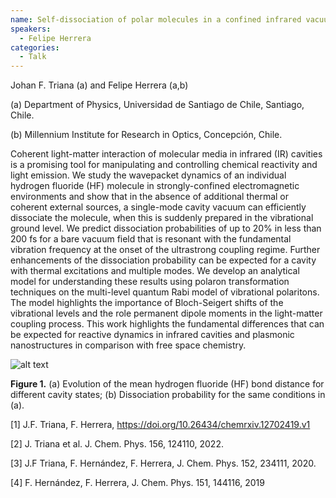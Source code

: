 ```yaml
---
name: Self-dissociation of polar molecules in a confined infrared vacuum
speakers:
  - Felipe Herrera
categories:
  - Talk
---
```

Johan F. Triana (a) and Felipe Herrera (a,b)

(a) Department of Physics, Universidad de Santiago de Chile, Santiago, Chile.

(b) Millennium Institute for Research in Optics, Concepción, Chile.

Coherent light-matter interaction of molecular media in infrared (IR) cavities is a promising tool for manipulating and controlling chemical reactivity and light emission. We study the wavepacket dynamics of an individual hydrogen fluoride (HF) molecule in strongly-confined electromagnetic environments and show that in the absence of additional thermal or coherent external sources, a single-mode cavity vacuum can efficiently dissociate the molecule, when this is suddenly prepared in the vibrational ground level. We predict dissociation probabilities of up to 20% in less than 200 fs for a bare vacuum field that is resonant with the fundamental vibration frequency at the onset of the ultrastrong coupling regime. Further enhancements of the dissociation probability can be expected for a cavity with thermal excitations and multiple modes. We develop an analytical model for understanding these results using polaron transformation techniques on the multi-level quantum Rabi model of vibrational polaritons. The model highlights the importance of Bloch-Seigert shifts of the vibrational levels and the role permanent dipole moments in the light-matter coupling process. This work highlights the fundamental differences that can be expected for reactive dynamics in infrared cavities and plasmonic nanostructures in comparison with free space chemistry.

![alt text](../../assets/speakers_figures/felipeHerrera.png)

**Figure 1.** (a) Evolution of the mean hydrogen fluoride (HF) bond distance for different cavity states; (b) Dissociation probability for the same conditions in (a).

[1] J.F. Triana, F. Herrera, https://doi.org/10.26434/chemrxiv.12702419.v1

[2] J. Triana et al. J. Chem. Phys. 156, 124110, 2022.

[3] J.F Triana, F. Hernández, F. Herrera, J. Chem. Phys. 152, 234111, 2020.

[4] F. Hernández, F. Herrera, J. Chem. Phys. 151, 144116, 2019
